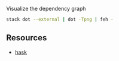 Visualize the dependency graph

```bash
stack dot --external | dot -Tpng | feh -
```

## Resources

* [hask](http://dev.stephendiehl.com/hask/)
